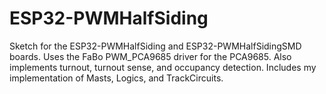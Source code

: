 # ESP32-PWMHalfSiding

Sketch for the ESP32-PWMHalfSiding and ESP32-PWMHalfSidingSMD boards. Uses the
FaBo PWM_PCA9685 driver for the PCA9685. Also implements turnout, turnout
sense, and occupancy detection. Includes my implementation of Masts, Logics,
and TrackCircuits.
